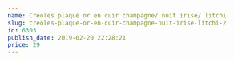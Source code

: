 ```yaml
---
name: Créoles plaqué or en cuir champagne/ nuit irisé/ litchi
slug: creoles-plaque-or-en-cuir-champagne-nuit-irise-litchi-2
id: 6303
publish_date: 2019-02-20 22:28:21
price: 29
---
```

